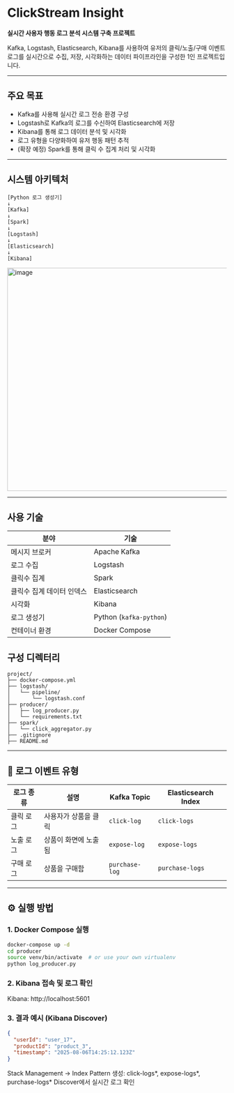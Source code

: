 # ClickStream Insight

**실시간 사용자 행동 로그 분석 시스템 구축 프로젝트**

Kafka, Logstash, Elasticsearch, Kibana를 사용하여 유저의 클릭/노출/구매 이벤트 로그를 실시간으로 수집, 저장, 시각화하는 데이터 파이프라인을 구성한 1인 프로젝트입니다.

---

## 주요 목표

- Kafka를 사용해 실시간 로그 전송 환경 구성
- Logstash로 Kafka의 로그를 수신하여 Elasticsearch에 저장
- Kibana를 통해 로그 데이터 분석 및 시각화
- 로그 유형을 다양화하여 유저 행동 패턴 추적
- (확장 예정) Spark를 통해 클릭 수 집계 처리 및 시각화

---

## 시스템 아키텍처

```
[Python 로그 생성기]
↓
[Kafka]
↓
[Spark]
↓
[Logstash]
↓
[Elasticsearch]
↓
[Kibana]
```
<img width="512" height="512" alt="image" src="https://github.com/user-attachments/assets/6295d44a-8563-4b6f-a563-430a50c79a75" />


---

## 사용 기술

| 분야 | 기술 |
|------|------|
| 메시지 브로커 | Apache Kafka |
| 로그 수집 | Logstash |
| 클릭수 집계 | Spark |
| 클릭수 집계 데이터 인덱스 | Elasticsearch |
| 시각화 | Kibana |
| 로그 생성기 | Python (`kafka-python`) |
| 컨테이너 환경 | Docker Compose |

## 구성 디렉터리
```
project/
├── docker-compose.yml
├── logstash/
│   └── pipeline/
│       └── logstash.conf
├── producer/
│   ├── log_producer.py
│   └── requirements.txt
├── spark/
│   └── click_aggregator.py
├── .gitignore
├── README.md
```

---

## 📝 로그 이벤트 유형

| 로그 종류 | 설명 | Kafka Topic | Elasticsearch Index |
|-----------|------|-------------|----------------------|
| 클릭 로그 | 사용자가 상품을 클릭 | `click-log` | `click-logs` |
| 노출 로그 | 상품이 화면에 노출됨 | `expose-log` | `expose-logs` |
| 구매 로그 | 상품을 구매함 | `purchase-log` | `purchase-logs` |

---

## ⚙️ 실행 방법

### 1. Docker Compose 실행

```bash
docker-compose up -d
cd producer
source venv/bin/activate  # or use your own virtualenv
python log_producer.py
```

### 2.  Kibana 접속 및 로그 확인
Kibana: http://localhost:5601

### 3. 결과 예시 (Kibana Discover)
```json
{
  "userId": "user_17",
  "productId": "product_3",
  "timestamp": "2025-08-06T14:25:12.123Z"
}
```

Stack Management → Index Pattern 생성:
click-logs*, expose-logs*, purchase-logs*
Discover에서 실시간 로그 확인


